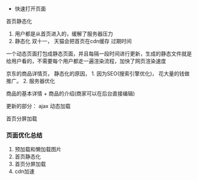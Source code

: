 - 快速打开页面

首页静态化
1. 用户都是从首页进入的，缓解了服务器压力   
2. 静态化 双十一， 天猫会把首页在cdn缓存 过期时间

一个动态页面打包成静态页面，并且每隔一段时间进行更新，生成的静态文件就是给用户看的，不需要每个用户都走一遍渲染流程，加快了网页渲染速度

京东的商品详情页， 静态化的原因， 1. 因为SEO(搜索引擎优化)， 花大量的钱做推广。 2. 服务器优化

商品的基本详情 + 商品的介绍(商家可以在后台直接编辑)

更新的部分：
  ajax 动态加载

首页分屏加载

### 页面优化总结
1. 预加载和懒加载图片
2. 首页静态化
3. 首页分屏加载
4. cdn加速